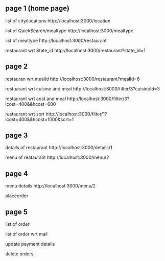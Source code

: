 ## page 1 (home page)

list of city/locations
http://localhost:3000/location

list of QuickSearch/mealtype
http://localhost:3000/mealtype

list of mealtype
http://localhost:3000/restaurant

restaurant wrt State_id
http://localhost:3000/restaurant?state_id=1

## page 2

restauran wrt mealid
http://localhost:3000/restaurant?mealId=6

restuarant wrt cuisine and meal
http://localhost:3000/filter/3?cuisineId=3

restaurant wrt cost and meal
http://localhost:3000/filter/3?lcost=400&&hcost=600

restaurant wrt sort
http://localhost:3000/filter/1?lcost=400&&hcost=1000&sort=1

## page 3

details of restaurant
http://localhost:3000/details/1

menu of reataurant
http://localhost:3000/menu/2

## page 4

menu details
http://localhost:3000/menu/2

placeorder

## page 5

list of order

list of order wrt mail

update payment details

delete orders
